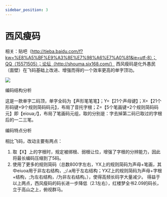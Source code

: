 ```yaml
---
sidebar_position: 3
---
```


# 西风瘦码

相关：贴吧（http://tieba.baidu.com/f?kw=%E8%A5%BF%E9%A3%8E%E7%98%A6%E7%A0%81&ie=utf-8）；QQ（15571505）；论坛（http://shouma.six168.com/）
西风瘦码是化外愚民（面壁）在飞码基础上改进、增强而得的一个效率更高的单字顶功。

![](https://images.tansongchen.com/1722506574.png)

编码结构分析

这是一款单字二码顶，单字全码为【声形笔笔笔】；Y=【21个声母键】；X=【21个形码键+9个规则简码码元】，布局了音托字根；Z=【5个笔画键+2个规则简码码元】即【eioua;/】，布局了笔画码元组，取的分别是：字去掉第二码已取过的字根后的一二三笔。

编码特点分析

相比飞码，改动主要有两点：
1.	取【X】上的字根时，规定被绑根、弱根让位，增强了字根的分辨能力，因此将最长编码压缩到了5码。
2.	使用了更多的规则简码（总数800字左右，YX上的规则简码为声母+笔画，其中eiuoa用于非左右结构，,;/.a用于左右结构；YXZ上的规则简码为声母+字根+结构，;为左右结构，/为非左右结构。），使得高频长码字大量减少。
得益于以上两点，西风瘦码的码长进一步降低（2.1左右），红楼梦全书2.09的码长，立于高山之上，俯视群马。

